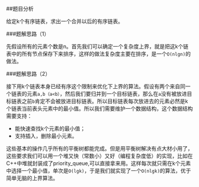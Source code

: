 ##题目分析

给定k个有序链表，求出一个合并以后的有序链表。

###题解思路（1）

先假设所有的元素个数是n。首先我们可以确定一个复杂度上界，就是把这k个链表中的所有节点保存下来排序，这样的做法复杂度主要在排序，是一个`O(nlgn)`的做法。

###题解思路（2）

接下用k个链表本身已经有序这个限制来优化下上界的算法。假设有两个来自同一个链表的元素`a,b（a<b）`，然后我们要归并到一个目标链表，那么在`a`没有被放进目标链表之前`b`肯定不会被放进目标链表。所以目标链表每次放进去的元素必然是k个链表当前表头元素中的最小值。所以我们需要维护一个数据结构，这个数据结构需要支持：

+ 能快速查找k个元素的最小值；
+ 支持插入，删除最小元素。

这些基本的操作几乎所有的平衡树都能完成。但是用平衡树解决有点大材小用了，这些要求我们可以用一个堆又快（常数小）又好（编程复杂度低）的实现，比如在C++中堆就封装成了priority_queue,可以直接拿来用。这样每次就只需在k个元素中选择一个最小值，单次是`O(lgk)`，于是我们就实现了一个`O(nlgk)`的算法，优于简单无脑的上界算法。

